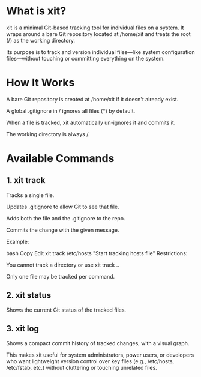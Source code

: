 # What is xit?
xit is a minimal Git-based tracking tool for individual files on a system. It wraps around a bare Git repository located at /home/xit and treats the root (/) as the working directory.

Its purpose is to track and version individual files—like system configuration files—without touching or committing everything on the system.

# How It Works
A bare Git repository is created at /home/xit if it doesn't already exist.

A global .gitignore in / ignores all files (*) by default.

When a file is tracked, xit automatically un-ignores it and commits it.

The working directory is always /.

# Available Commands
## 1. xit track <file> <message>
Tracks a single file.

Updates .gitignore to allow Git to see that file.

Adds both the file and the .gitignore to the repo.

Commits the change with the given message.

Example:

bash
Copy
Edit
xit track /etc/hosts "Start tracking hosts file"
Restrictions:

You cannot track a directory or use xit track ..

Only one file may be tracked per command.

## 2. xit status
Shows the current Git status of the tracked files.

## 3. xit log
Shows a compact commit history of tracked changes, with a visual graph.

This makes xit useful for system administrators, power users, or developers who want lightweight version control over key files (e.g., /etc/hosts, /etc/fstab, etc.) without cluttering or touching unrelated files.